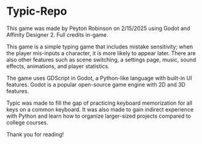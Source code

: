 # Typic-Repo
This game was made by Peyton Robinson on 2/15/2025 using Godot and Affinity Designer 2. Full credits in-game.
 
 This game is a simple typing game that includes mistake sensitivity; when the player mis-inputs a character, it is more likely to appear later. There are also other features such as scene switching, a settings page, music, sound effects, animations, and player statistics.

 The game uses GDScript in Godot, a Python-like language with built-in UI features. Godot is a popular open-source game engine with 2D and 3D features.
 
 Typic was made to fill the gap of practicing keyboard memorization for all keys on a common keyboard. It was also made to gain indirect experience with Python and learn how to organize larger-sized projects compared to college courses.

 Thank you for reading!
